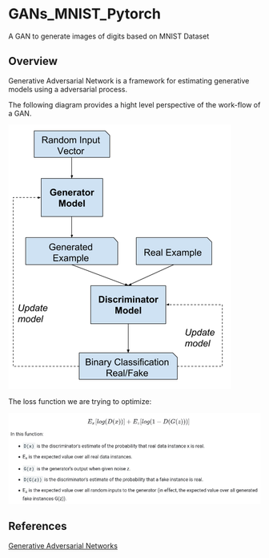 # GANs_MNIST_Pytorch
A GAN to generate images of digits based on MNIST Dataset


## Overview

Generative Adversarial Network is a framework for estimating generative models using a adversarial process.

The following diagram provides a hight level perspective of the work-flow of a GAN.

![](Overview.png)


The loss function we are trying to optimize:

![](Loss.png)

## References 

[Generative Adversarial Networks](https://arxiv.org/abs/1406.2661)
